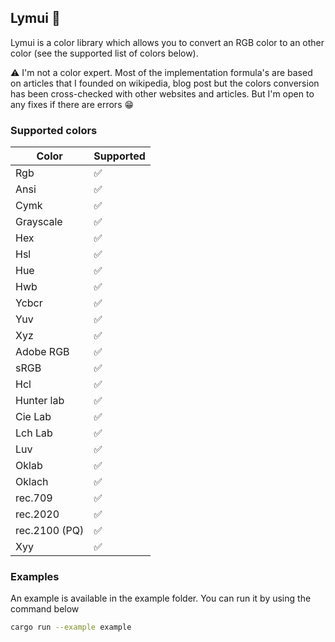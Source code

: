 ## Lymui 🌈
 
Lymui is a color library which allows you to convert an RGB color to an other color (see the supported list of colors below).

⚠️ I'm not a color expert. Most of the implementation formula's are based on articles that I founded on wikipedia, blog post but the colors conversion has been cross-checked with other websites and articles. But I'm open to any fixes if there are errors 😁

### Supported colors

| Color         | Supported |
|---------------|-----------|
| Rgb           |   ✅      |
| Ansi          |   ✅      |
| Cymk          |   ✅      |
| Grayscale     |   ✅      |
| Hex           |   ✅      |
| Hsl           |   ✅      |
| Hue           |   ✅      |
| Hwb           |   ✅      |
| Ycbcr         |   ✅      |
| Yuv           |   ✅      |
| Xyz           |   ✅      |
| Adobe RGB     |   ✅      |
| sRGB          |   ✅      |
| Hcl           |   ✅      |
| Hunter lab    |   ✅      |
| Cie Lab       |   ✅      |
| Lch Lab       |   ✅      |
| Luv           |   ✅      |
| Oklab         |   ✅      |
| Oklach        |   ✅      |
| rec.709       |   ✅      |
| rec.2020      |   ✅      |
| rec.2100 (PQ) |   ✅      |
| Xyy           |   ✅      |

### Examples

An example is available in the example folder. You can run it by using the command below

```sh
cargo run --example example
```
